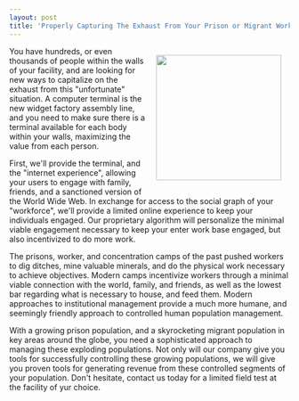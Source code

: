 ```yaml
---
layout: post
title: 'Properly Capturing The Exhaust From Your Prison or Migrant Work Camp Using The Cloud'
---
```

<p><img style="padding: 15px;" src="https://s3.amazonaws.com/kinlane-productions/bw-icons/bw-population-management.png" alt="" width="225" align="right" /></p>
<p>You have hundreds, or even thousands of people within the walls of your facility, and are looking for new ways to capitalize on the exhaust from this "unfortunate" situation. A computer terminal is the new widget factory assembly line, and you need to make sure there is a terminal available for each body within your walls, maximizing the value from each person.</p>
<p>First, we'll provide the terminal, and the "internet experience", allowing your users to engage with family, friends, and a sanctioned version of the World Wide Web. In exchange for access to the social graph of your "workforce", we'll provide a limited online experience to keep your individuals engaged. Our proprietary algorithm will personalize the minimal viable engagement necessary to keep your enter work base engaged, but also incentivized to do more work.&nbsp;</p>
<p>The prisons, worker, and concentration camps of the past pushed workers to dig ditches, mine valuable minerals, and do the physical work necessary to achieve objectives. Modern camps incentivize workers through a minimal viable connection with the world, family, and friends, as well as the lowest bar regarding what is necessary to house, and feed them. Modern approaches to institutional management provide a much more humane, and seemingly friendly approach to controlled human population management.</p>
<p>With a growing prison population, and a skyrocketing migrant population in key areas around the globe, you need a sophisticated approach to managing these exploding populations. Not only will our company give you tools for successfully controlling these growing populations, we will give you proven tools for generating revenue from these controlled segments of your population. Don't hesitate, contact us today for a limited field test at the facility of yur choice.</p>